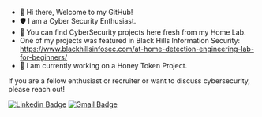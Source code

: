 - 👋 Hi there, Welcome to my GitHub!
- 🛡️ I am a Cyber Security Enthusiast.
- 🧪 You can find CyberSecurity projects here fresh from my Home Lab.
- One of my projects was featured in Black Hills Information Security: https://www.blackhillsinfosec.com/at-home-detection-engineering-lab-for-beginners/
- 🔑 I am currently working on a Honey Token Project.

If you are a fellow enthusiast or recruiter or want to discuss cybersecurity, please reach out!

[![Linkedin Badge](https://img.shields.io/badge/-niccoloarboleda-blue?style=flat-square&logo=Linkedin&logoColor=white&link=https://www.linkedin.com/in/niccoloa/)](https://www.linkedin.com/in/niccoloa/)
[![Gmail Badge](https://img.shields.io/badge/-niccoloarboleda@gmail.com-c14438?style=flat-square&logo=Gmail&logoColor=white&link=mailto:niccoloarboleda@gmail.com)](mailto:niccoloarboleda@gmail.com)

